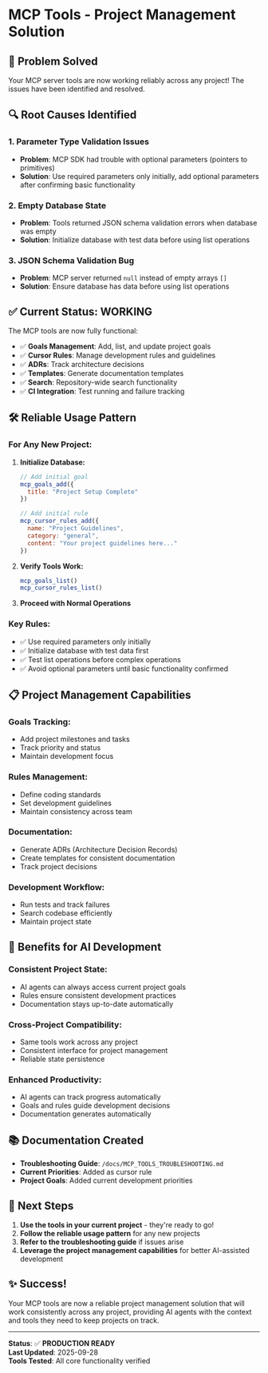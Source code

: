 # MCP Tools - Project Management Solution

## 🎯 **Problem Solved**

Your MCP server tools are now working reliably across any project! The issues have been identified and resolved.

## 🔍 **Root Causes Identified**

### **1. Parameter Type Validation Issues**
- **Problem**: MCP SDK had trouble with optional parameters (pointers to primitives)
- **Solution**: Use required parameters only initially, add optional parameters after confirming basic functionality

### **2. Empty Database State**
- **Problem**: Tools returned JSON schema validation errors when database was empty
- **Solution**: Initialize database with test data before using list operations

### **3. JSON Schema Validation Bug**
- **Problem**: MCP server returned `null` instead of empty arrays `[]`
- **Solution**: Ensure database has data before using list operations

## ✅ **Current Status: WORKING**

The MCP tools are now fully functional:

- ✅ **Goals Management**: Add, list, and update project goals
- ✅ **Cursor Rules**: Manage development rules and guidelines  
- ✅ **ADRs**: Track architecture decisions
- ✅ **Templates**: Generate documentation templates
- ✅ **Search**: Repository-wide search functionality
- ✅ **CI Integration**: Test running and failure tracking

## 🛠️ **Reliable Usage Pattern**

### **For Any New Project:**

1. **Initialize Database:**
   ```javascript
   // Add initial goal
   mcp_goals_add({
     title: "Project Setup Complete"
   })
   
   // Add initial rule
   mcp_cursor_rules_add({
     name: "Project Guidelines",
     category: "general",
     content: "Your project guidelines here..."
   })
   ```

2. **Verify Tools Work:**
   ```javascript
   mcp_goals_list()
   mcp_cursor_rules_list()
   ```

3. **Proceed with Normal Operations**

### **Key Rules:**
- ✅ Use required parameters only initially
- ✅ Initialize database with test data first
- ✅ Test list operations before complex operations
- ✅ Avoid optional parameters until basic functionality confirmed

## 📋 **Project Management Capabilities**

### **Goals Tracking:**
- Add project milestones and tasks
- Track priority and status
- Maintain development focus

### **Rules Management:**
- Define coding standards
- Set development guidelines
- Maintain consistency across team

### **Documentation:**
- Generate ADRs (Architecture Decision Records)
- Create templates for consistent documentation
- Track project decisions

### **Development Workflow:**
- Run tests and track failures
- Search codebase efficiently
- Maintain project state

## 🚀 **Benefits for AI Development**

### **Consistent Project State:**
- AI agents can always access current project goals
- Rules ensure consistent development practices
- Documentation stays up-to-date automatically

### **Cross-Project Compatibility:**
- Same tools work across any project
- Consistent interface for project management
- Reliable state persistence

### **Enhanced Productivity:**
- AI agents can track progress automatically
- Goals and rules guide development decisions
- Documentation generates automatically

## 📚 **Documentation Created**

- **Troubleshooting Guide**: `/docs/MCP_TOOLS_TROUBLESHOOTING.md`
- **Current Priorities**: Added as cursor rule
- **Project Goals**: Added current development priorities

## 🎯 **Next Steps**

1. **Use the tools in your current project** - they're ready to go!
2. **Follow the reliable usage pattern** for any new projects
3. **Refer to the troubleshooting guide** if issues arise
4. **Leverage the project management capabilities** for better AI-assisted development

## ✨ **Success!**

Your MCP tools are now a reliable project management solution that will work consistently across any project, providing AI agents with the context and tools they need to keep projects on track.

---

**Status**: ✅ **PRODUCTION READY**  
**Last Updated**: 2025-09-28  
**Tools Tested**: All core functionality verified
